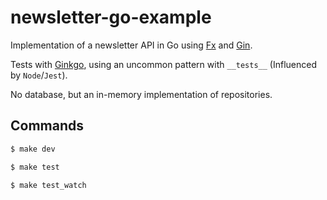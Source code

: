 # newsletter-go-example

Implementation of a newsletter API in Go using [Fx](https://github.com/uber-go/fx) and [Gin](https://github.com/gin-gonic/gin).

Tests with [Ginkgo](https://github.com/onsi/ginkgo), using an uncommon pattern with `__tests__` (Influenced by `Node`/`Jest`).

No database, but an in-memory implementation of repositories.

## Commands

```sh
$ make dev
```

```sh
$ make test
```

```sh
$ make test_watch
```